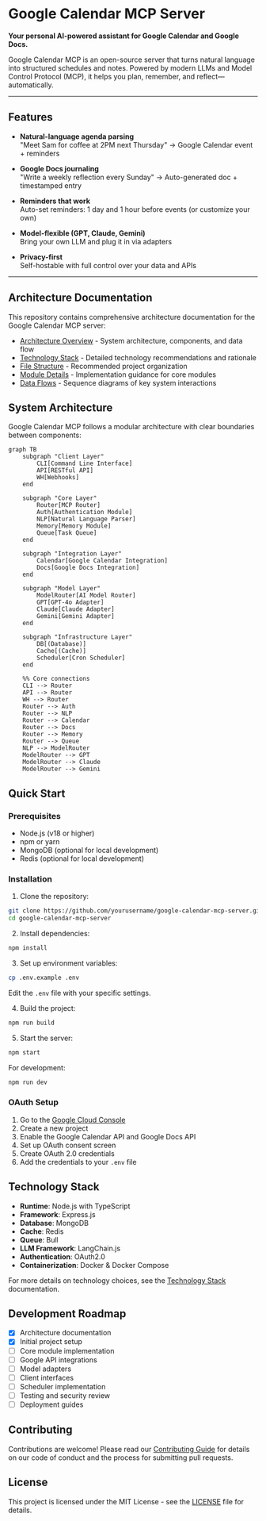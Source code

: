 # Google Calendar MCP Server

**Your personal AI-powered assistant for Google Calendar and Google Docs.**

Google Calendar MCP is an open-source server that turns natural language into structured schedules and notes. Powered by modern LLMs and Model Control Protocol (MCP), it helps you plan, remember, and reflect—automatically.

---

## Features

- **Natural-language agenda parsing**  
  "Meet Sam for coffee at 2PM next Thursday" → Google Calendar event + reminders

- **Google Docs journaling**  
  "Write a weekly reflection every Sunday" → Auto-generated doc + timestamped entry

- **Reminders that work**  
  Auto-set reminders: 1 day and 1 hour before events (or customize your own)

- **Model-flexible (GPT, Claude, Gemini)**  
  Bring your own LLM and plug it in via adapters

- **Privacy-first**  
  Self-hostable with full control over your data and APIs

---

## Architecture Documentation

This repository contains comprehensive architecture documentation for the Google Calendar MCP server:

- [Architecture Overview](docs/architecture.md) - System architecture, components, and data flow
- [Technology Stack](docs/tech-stack.md) - Detailed technology recommendations and rationale
- [File Structure](docs/file-structure.md) - Recommended project organization
- [Module Details](docs/module-details.md) - Implementation guidance for core modules
- [Data Flows](docs/data-flows.md) - Sequence diagrams of key system interactions

## System Architecture

Google Calendar MCP follows a modular architecture with clear boundaries between components:

```mermaid
graph TB
    subgraph "Client Layer"
        CLI[Command Line Interface]
        API[RESTful API]
        WH[Webhooks]
    end

    subgraph "Core Layer"
        Router[MCP Router]
        Auth[Authentication Module]
        NLP[Natural Language Parser]
        Memory[Memory Module]
        Queue[Task Queue]
    end

    subgraph "Integration Layer"
        Calendar[Google Calendar Integration]
        Docs[Google Docs Integration]
    end

    subgraph "Model Layer"
        ModelRouter[AI Model Router]
        GPT[GPT-4o Adapter]
        Claude[Claude Adapter]
        Gemini[Gemini Adapter]
    end

    subgraph "Infrastructure Layer"
        DB[(Database)]
        Cache[(Cache)]
        Scheduler[Cron Scheduler]
    end

    %% Core connections
    CLI --> Router
    API --> Router
    WH --> Router
    Router --> Auth
    Router --> NLP
    Router --> Calendar
    Router --> Docs
    Router --> Memory
    Router --> Queue
    NLP --> ModelRouter
    ModelRouter --> GPT
    ModelRouter --> Claude
    ModelRouter --> Gemini
```

## Quick Start

### Prerequisites

- Node.js (v18 or higher)
- npm or yarn
- MongoDB (optional for local development)
- Redis (optional for local development)

### Installation

1. Clone the repository:
```bash
git clone https://github.com/yourusername/google-calendar-mcp-server.git
cd google-calendar-mcp-server
```

2. Install dependencies:
```bash
npm install
```

3. Set up environment variables:
```bash
cp .env.example .env
```
Edit the `.env` file with your specific settings.

4. Build the project:
```bash
npm run build
```

5. Start the server:
```bash
npm start
```

For development:
```bash
npm run dev
```

### OAuth Setup

1. Go to the [Google Cloud Console](https://console.cloud.google.com/)
2. Create a new project
3. Enable the Google Calendar API and Google Docs API
4. Set up OAuth consent screen
5. Create OAuth 2.0 credentials
6. Add the credentials to your `.env` file

## Technology Stack

- **Runtime**: Node.js with TypeScript
- **Framework**: Express.js
- **Database**: MongoDB
- **Cache**: Redis
- **Queue**: Bull
- **LLM Framework**: LangChain.js
- **Authentication**: OAuth2.0
- **Containerization**: Docker & Docker Compose

For more details on technology choices, see the [Technology Stack](docs/tech-stack.md) documentation.

## Development Roadmap

- [x] Architecture documentation
- [x] Initial project setup
- [ ] Core module implementation
- [ ] Google API integrations
- [ ] Model adapters
- [ ] Client interfaces
- [ ] Scheduler implementation
- [ ] Testing and security review
- [ ] Deployment guides

## Contributing

Contributions are welcome! Please read our [Contributing Guide](CONTRIBUTING.md) for details on our code of conduct and the process for submitting pull requests.

## License

This project is licensed under the MIT License - see the [LICENSE](LICENSE) file for details.
